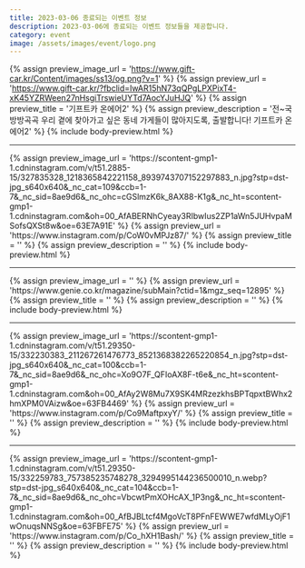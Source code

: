 ```yaml
---
title: 2023-03-06 종료되는 이벤트 정보
description: 2023-03-06에 종료되는 이벤트 정보들을 제공합니다.
category: event
image: /assets/images/event/logo.png
---
```

{% assign preview_image_url = 'https://www.gift-car.kr/Content/images/ss13/og.png?v=1' %}
{% assign preview_url = 'https://www.gift-car.kr/?fbclid=IwAR15hN73qQPgLPXPixT4-xK45YZRWeen27nHsgiTrswieUYTd7AocYJuHJQ' %}
{% assign preview_title = '기프트카 온에어2' %}
{% assign preview_description = '전~국 방방곡곡 우리 곁에 찾아가고 싶은 동네 가게들이 많아지도록, 출발합니다! 기프트카 온에어2' %}
{% include body-preview.html %}
<hr>{% assign preview_image_url = 'https://scontent-gmp1-1.cdninstagram.com/v/t51.2885-15/327835328_1218365842221158_8939743707152297883_n.jpg?stp=dst-jpg_s640x640&amp;_nc_cat=109&amp;ccb=1-7&amp;_nc_sid=8ae9d6&amp;_nc_ohc=cGSlmzK6k_8AX88-K1g&amp;_nc_ht=scontent-gmp1-1.cdninstagram.com&amp;oh=00_AfABERNhCyeay3RIbwIus2ZP1aWn5JUHvpaMSofsQXSt8w&amp;oe=63E7A91E' %}
{% assign preview_url = 'https://www.instagram.com/p/CoW0vMPJz87/' %}
{% assign preview_title = '' %}
{% assign preview_description = '' %}
{% include body-preview.html %}
<hr>{% assign preview_image_url = '' %}
{% assign preview_url = 'https://www.genie.co.kr/magazine/subMain?ctid=1&mgz_seq=12895' %}
{% assign preview_title = '' %}
{% assign preview_description = '' %}
{% include body-preview.html %}
<hr>{% assign preview_image_url = 'https://scontent-gmp1-1.cdninstagram.com/v/t51.29350-15/332230383_211267261476773_8521368382265220854_n.jpg?stp=dst-jpg_s640x640&amp;_nc_cat=100&amp;ccb=1-7&amp;_nc_sid=8ae9d6&amp;_nc_ohc=Xo9O7F_QFIoAX8F-t6e&amp;_nc_ht=scontent-gmp1-1.cdninstagram.com&amp;oh=00_AfAy2W8Mu7X9SK4MRzezkhsBPTqpxtBWhx2hmXPM0VAizw&amp;oe=63FB4469' %}
{% assign preview_url = 'https://www.instagram.com/p/Co9MaftpxyY/' %}
{% assign preview_title = '' %}
{% assign preview_description = '' %}
{% include body-preview.html %}
<hr>{% assign preview_image_url = 'https://scontent-gmp1-1.cdninstagram.com/v/t51.29350-15/332259783_757385235748278_3294995144236500010_n.webp?stp=dst-jpg_s640x640&amp;_nc_cat=104&amp;ccb=1-7&amp;_nc_sid=8ae9d6&amp;_nc_ohc=VbcwtPmXOHcAX_1P3ng&amp;_nc_ht=scontent-gmp1-1.cdninstagram.com&amp;oh=00_AfBJBLtcf4MgoVcT8PFnFEWWE7wfdMLyOjF1wOnuqsNNSg&amp;oe=63FBFE75' %}
{% assign preview_url = 'https://www.instagram.com/p/Co_hXH1Bash/' %}
{% assign preview_title = '' %}
{% assign preview_description = '' %}
{% include body-preview.html %}